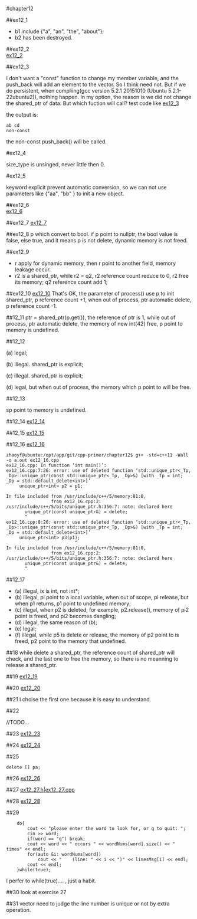 #chapter12

##ex12_1
* b1 include {"a", "an", "the", "about"};
* b2 has been destroyed.

##ex12_2  
[ex12_2](https://github.com/suisuihan/cpp-primer/blob/master/chapter12/ex12_2.cpp)

##ex12_3

I don't want a "const" function to change my member variable, and the push_back will add an element to the vector. So I think need not.
But if we do persistent, when compliing(gcc version 5.2.1 20151010 (Ubuntu 5.2.1-22ubuntu2)), nothing happen. In my option, the reason is
we did not change the shared_ptr of data. But which fuction will call? test code like [ex12_3](https://github.com/suisuihan/cpp-primer/blob/master/chapter12/ex12_3.cpp)

the output is:
```
ab cd
non-const
```

the non-const push_back() will be called.


#ex12_4

size_type is unsinged, never little then 0.

#ex12_5

keyword explicit prevent automatic conversion, so we can not use parameters like {"aa", "bb" } to init a new object.

##ex12_6  
[ex12_6](https://github.com/suisuihan/cpp-primer/blob/master/chapter12/ex12_6.cpp)


##ex12_7
[ex12_7](https://github.com/suisuihan/cpp-primer/blob/master/chapter12/ex12_7.cpp)

##ex12_8
p which convert to bool. if p point to nullptr, the bool value is false, else true, and it means p is not delete, dynamic memory is not freed.

##ex12_9

* r apply for dynamic memory, then r point to another field, memory leakage occur.
* r2 is a shared_ptr, while r2 = q2, r2 reference count reduce to 0, r2 free its memory; q2 reference count add 1;


##ex12_10
[ex12_10](https://github.com/suisuihan/cpp-primer/blob/master/chapter12/ex12_10.cpp)
That's OK, the parameter of process() use p to init shared_ptr, p reference count +1, when out of process, ptr automatic delete, p reference count -1.

##12_11
ptr = shared_ptr<int>(p.get()), the reference of ptr is 1, while out of process, ptr automatic delete, the memory of new int(42) free, p point to memory is undefined.


##12_12

(a) legal;

(b) illegal. shared_ptr is explicit;

(c) illegal. shared_ptr is explicit;

(d) legal, but when out of process, the memory which p point to will be free.


##12_13

sp point to memory is undefined.

##12_14
[ex12_14](https://github.com/suisuihan/cpp-primer/blob/master/chapter12/ex12_14.cpp)

##12_15
[ex12_15](https://github.com/suisuihan/cpp-primer/blob/master/chapter12/ex12_15.cpp)

##12_16
[ex12_16](https://github.com/suisuihan/cpp-primer/blob/master/chapter12/ex12_16.cpp)

~~~
zhaoyf@ubuntu:/opt/app/git/cpp-primer/chapter12$ g++ -std=c++11 -Wall -o a.out ex12_16.cpp 
ex12_16.cpp: In function ‘int main()’:
ex12_16.cpp:7:26: error: use of deleted function ‘std::unique_ptr<_Tp, _Dp>::unique_ptr(const std::unique_ptr<_Tp, _Dp>&) [with _Tp = int; _Dp = std::default_delete<int>]’
     unique_ptr<int> p2 = p1;
                          ^
In file included from /usr/include/c++/5/memory:81:0,
                 from ex12_16.cpp:2:
/usr/include/c++/5/bits/unique_ptr.h:356:7: note: declared here
       unique_ptr(const unique_ptr&) = delete;
       ^
ex12_16.cpp:8:26: error: use of deleted function ‘std::unique_ptr<_Tp, _Dp>::unique_ptr(const std::unique_ptr<_Tp, _Dp>&) [with _Tp = int; _Dp = std::default_delete<int>]’
     unique_ptr<int> p3(p1);
                          ^
In file included from /usr/include/c++/5/memory:81:0,
                 from ex12_16.cpp:2:
/usr/include/c++/5/bits/unique_ptr.h:356:7: note: declared here
       unique_ptr(const unique_ptr&) = delete;
       ^
~~~


##12_17
* (a) illegal, ix is int, not int*;
* (b) illegal, pi point to a local variable, when out of scope, pi release, but when p1 returns, p1  point to undefined memory;
* (c) illegal, when p2 is deleted, for example, p2.release(), memory of pi2 point is freed, and pi2 becomes dangling;
* (d) illegal, the same reason of (b);
* (e) legal;
* (f) illegal, while p5 is delete or release, the memory of p2 point to is freed, p2 point to the memory that undefined.

##18
while delete a shared_ptr, the reference count of shared_ptr will check, and the last one to free the memory, so there is no meanning to release a shared_ptr.

##19
[ex12_19](https://github.com/suisuihan/cpp-primer/blob/master/chapter12/ex12_19.cpp)

##20
[ex12_20](https://github.com/suisuihan/cpp-primer/blob/master/chapter12/ex12_20.cpp)

##21
I choise the first one because it is easy to understand.

##22

//TODO...


##23
[ex12_23](https://github.com/suisuihan/cpp-primer/blob/master/chapter12/ex12_23.cpp)

##24
[ex12_24](https://github.com/suisuihan/cpp-primer/blob/master/chapter12/ex12_24.cpp)

##25
```
delete [] pa;
```


##26
[ex12_26](https://github.com/suisuihan/cpp-primer/blob/master/chapter12/ex12_26.cpp)

##27
[ex12_27.h](https://github.com/suisuihan/cpp-primer/blob/master/chapter12/ex12_27.h)|[ex12_27.cpp](https://github.com/suisuihan/cpp-primer/blob/master/chapter12/ex12_27.cpp)

##28
[ex12_28](https://github.com/suisuihan/cpp-primer/blob/master/chapter12/ex12_28.cpp)

##29
~~~
    do{
        cout << "please enter the word to look for, or q to quit: ";
        cin >> word;
        if(word == "q") break;
        cout << word << " occurs " << wordNums[word].size() << " times" << endl;
        for(auto &i: wordNums[word])
            cout << "    (line: " << i << ")" << linesMsg[i] << endl;
        cout << endl;
    }while(true);
~~~
I perfer to while(true).... , just a habit.

##30
look at exercise 27

##31
vector need to judge the line number is unique or not by extra operation.

##
























